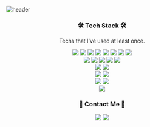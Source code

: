 ![header](https://capsule-render.vercel.app/api?type=Soft&color=auto&height=200&section=header&text=JuhoLee&animation=blink&FontColor=#000000&fontSize=90)

<h3 align="center"> 🛠 Tech Stack 🛠 </h3>

<p align="center"> Techs that I've used at least once. </p>
<p align="center">
 
 <img src="https://img.shields.io/badge/C-A8B9CC?style=flat-square&logo=C&logoColor=white">
 <img src="https://img.shields.io/badge/C++-3766AB?style=flat-square&logo=C%2B%2B&logoColor=white">
 <img src="https://img.shields.io/badge/Java-007396?style=flat-square&logo=Java&logoColor=white">  
 <img src="https://img.shields.io/badge/HTML5-E34F26?style=flat-square&logo=HTML5&logoColor=white">
 <img src="https://img.shields.io/badge/CSS3-1572B6?style=flat-square&logo=CSS3&logoColor=white">
 <img src="https://img.shields.io/badge/JavaScript-F7DF1E?style=flat-square&logo=JavaScript&logoColor=white">
 <img src="https://img.shields.io/badge/TypeScript-3178C6?style=flat-square&logo=TypeScript&logoColor=white">
 <img src="https://img.shields.io/badge/Solidity-363636?style=flat-square&logo=Solidity&logoColor=white">
 <br />
 <img src="https://img.shields.io/badge/Express-000000?style=flat-square&logo=Express&logoColor=white">
 <img src="https://img.shields.io/badge/Spring-6DB33F?style=flat-square&logo=Spring&logoColor=white">
 <img src="https://img.shields.io/badge/SpringBoot-6DB33F?style=flat-square&logo=Spring&logoColor=white">
 <img src="https://img.shields.io/badge/React-61DAFB?style=flat-square&logo=React&logoColor=white">
 <img src="https://img.shields.io/badge/Next.js-000000?style=flat-square&logo=Next.js&logoColor=white">
 <br />
 <img src="https://img.shields.io/badge/Material%20UI-0081CB?style=flat-square&logo=Material%20UI&logoColor=white">
 <img src="https://img.shields.io/badge/Ant%20Design-0170FE?style=flat-square&logo=Ant%20Design&logoColor=white">
 <br />
 <img src="https://img.shields.io/badge/MySQL-4479A1?style=flat-square&logo=MySQL&logoColor=white">
 <img src="https://img.shields.io/badge/MongoDB-47A248?style=flat-square&logo=MongoDB&logoColor=white">
 <br />
 <img src="https://img.shields.io/badge/Node.js-339933?style=flat-square&logo=Node.js&logoColor=white">
 <img src="https://img.shields.io/badge/Deno-000000?style=flat-square&logo=Deno&logoColor=white">
 <br />
 <img src="https://img.shields.io/badge/Amazon%20AWS-232F3E?style=flat-square&logo=Amazon%20AWS&logoColor=white">
 
</p>

<h3 align="center"> 🌟 Contact Me 🌟 </h3>
<p align="center">
 <img src="https://img.shields.io/badge/KakaoTalk%20:%20ezuo-FFCD00?style=flat-square&logo=KakaoTalk&logoColor=white">
 <img src="https://img.shields.io/badge/juho0003@naver.com-EA4335?style=flat-square&logo=Gmail&logoColor=white">
</p>

